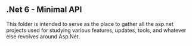 ## .Net 6 - Minimal API

This folder is intended to serve as the place to gather all the asp.net projects used for studying various features, updates, tools, and whatever else revolves around Asp.Net.